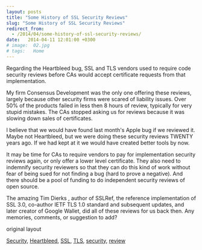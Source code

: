 ```yaml
---
layout: posts
title: "Some History of SSL Security Reviews"
slug: "Some History of SSL Security Reviews"
redirect_from:
  - /2014/04/some-history-of-ssl-security-reviews/
date:   2014-04-11 12:01:00 +0300
# image:  02.jpg
# tags:   Home
---
```


Regarding the Heartbleed bug, SSL and TLS vendors used to require code security reviews before CAs would accept certificate requests from that implementation.

My firm Consensus Development was the only one offering these reviews, largely because other security firms were scared of liability issues. Over 50% of the products failed in less then 8 hours of review, typically for very stupid mistakes. The CAs stopped asking us for reviews because it was slowing down sales of certificates.

I believe that we would have found last month's Apple bug if we reviewed it. Maybe not Heartbleed, but we were doing these security reviews TWENTY years ago. If we had kept at it we would have created better tools by now.

It may be time for CAs to require vendors to pay for implementation security reviews again, or only offer a lower level certificate. They also need to indemnify security reviewers so that they can do this kind of work without fear of being sued for not finding a bug (hard to prove a negative). And there should be a pool of funding to do independent security reviews of open source.

The amazing Tim Dierks , author of SSLRef, the reference implementation of SSL 3.0, co-author IETF TLS 1.0 standard and subsequent updates, and later creator of Google Wallet, did all of these reviews for us back then. Any memories, comments, or suggestion to add?

original layout

[Security](/tags/security/), [Heartbleed](/tags/heartbleed/), [SSL](/tags/ssl/), [TLS](/tags/tls/), [security](/tags/security/), [review](/tags/review/)